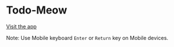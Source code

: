 # Todo-Meow

[Visit the app](https://todo-meow.vercel.app/)

Note: Use Mobile keyboard `Enter` or `Return` key on Mobile devices.
